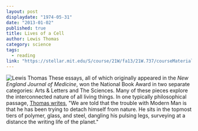 ```yaml
---
layout: post
displaydate: "1974-05-31"
date: "2013-01-02"
published: true
title: Lives of a Cell
author: Lewis Thomas
category: science
tags: 
  - reading
link: "https://stellar.mit.edu/S/course/21W/fa13/21W.737/courseMaterial/topics/topic5/readings/Selections_from_Lives_of_a_Cell_-_Lewis_Thomas/Selections_from_Lives_of_a_Cell_-_Lewis_Thomas.pdf"
---
```


![Lewis Thomas](http://www.greatthoughtstreasury.com/sites/default/files/thomasweb[1].jpg)
These essays, all of which originally appeared in the _New England Journal of Medicine_, won the National Book Award in two separate categories: Arts & Letters and The Sciences. Many of these pieces explore the interconnected nature of all living things. In one typically philosophical passage, <a href="https://stellar.mit.edu/S/course/21W/fa13/21W.737/courseMaterial/topics/topic5/readings/Selections_from_Lives_of_a_Cell_-_Lewis_Thomas/Selections_from_Lives_of_a_Cell_-_Lewis_Thomas.pdf" target="_blank">Thomas writes</a>, "We are told that the trouble with Modern Man is that he has been trying to detach himself from nature. He sits in the topmost tiers of polymer, glass, and steel, dangling his pulsing legs, surveying at a distance the writing life of the planet."